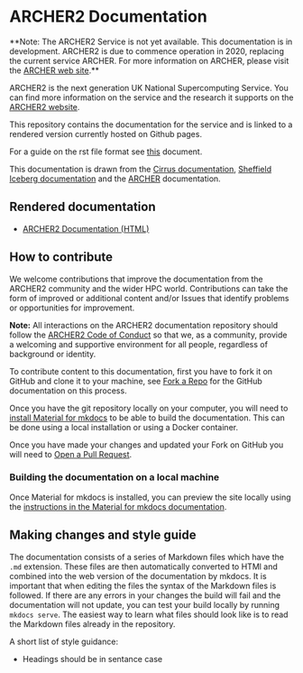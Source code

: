 # ARCHER2 Documentation

\*\*Note: The ARCHER2 Service is not yet available. This documentation
is in development. ARCHER2 is due to commence operation in 2020,
replacing the current service ARCHER. For more information on ARCHER,
please visit the [ARCHER web site](http://www.archer.ac.uk).\*\*

ARCHER2 is the next generation UK National Supercomputing Service. You
can find more information on the service and the research it supports on
the [ARCHER2 website](https://www.archer2.ac.uk).

This repository contains the documentation for the service and is linked
to a rendered version currently hosted on Github pages.

For a guide on the rst file format see
[this](http://thomas-cokelaer.info/tutorials/sphinx/rest_syntax.html)
document.

This documentation is drawn from the [Cirrus
documentation](https://github.com/EPCCed/cirrus-docs), [Sheffield
Iceberg documentation](https://github.com/rcgsheffield/sheffield_hpc)
and the [ARCHER](http://www.archer.ac.uk) documentation.

## Rendered documentation

  - [ARCHER2 Documentation (HTML)](https://docs.archer2.ac.uk)

## How to contribute

We welcome contributions that improve the documentation from the ARCHER2
community and the wider HPC world. Contributions can take the form of
improved or additional content and/or Issues that identify problems or
opportunities for improvement.

**Note:** All interactions on the ARCHER2 documentation repository
should follow the [ARCHER2 Code of
Conduct](https://www.archer2.ac.uk/training/code-of-conduct/) so that
we, as a community, provide a welcoming and supportive environment for
all people, regardless of background or identity.

To contribute content to this documentation, first you have to fork it
on GitHub and clone it to your machine, see [Fork a
Repo](https://help.github.com/articles/fork-a-repo/) for the GitHub
documentation on this process.

Once you have the git repository locally on your computer, you will need
to [install Material for mkdocs](https://squidfunk.github.io/mkdocs-material/getting-started/) to be able to build the documentation. This can be done using a local installation
or using a Docker container.

Once you have made your changes and updated your Fork on GitHub you will
need to [Open a Pull
Request](https://help.github.com/articles/using-pull-requests/).

### Building the documentation on a local machine

Once Material for mkdocs is installed, you can preview the site locally using the
[instructions in the Material for mkdocs documentation](https://squidfunk.github.io/mkdocs-material/creating-your-site/#previewing-as-you-write).


## Making changes and style guide

The documentation consists of a series of Markdown files which have the `.md`
extension. These files are then automatically converted to HTMl and
combined into the web version of the documentation by mkdocs. It is
important that when editing the files the syntax of the Markdown files is
followed. If there are any errors in your changes the build will fail
and the documentation will not update, you can test your build locally
by running `mkdocs serve`. The easiest way to learn what files should look
like is to read the Markdown files already in the repository.

A short list of style guidance:

  - Headings should be in sentance case
